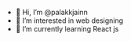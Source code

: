 - 👋 Hi, I’m @palakkjainn
- 👀 I’m interested in web designing
- 🌱 I’m currently learning React js
  

<!---
palakkjainn/palakkjainn is a ✨ special ✨ repository because its `README.md` (this file) appears on your GitHub profile.
You can click the Preview link to take a look at your changes.
--->
